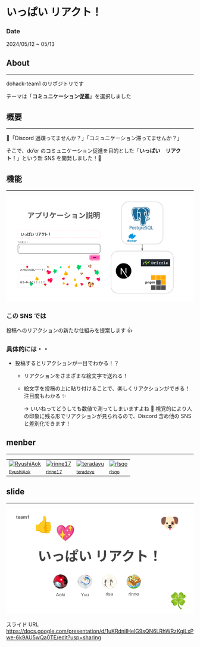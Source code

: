 # いっぱい リアクト！

### Date

2024/05/12 ~ 05/13
<br>

## About

---

dohack-team1 のリポジトリです

テーマは「**コミュニケーション促進**」を選択しました
<br>

## 概要

---

👤「Discord 過疎ってませんか？」「コミュニケーション滞ってませんか？」

そこで、do’er のコミュニケーション促進を目的とした「**いっぱい　リアクト！**」という新 SNS を開発しました！📱

## 機能

---

![Alt text](image-2.png)

### この SNS では

投稿へのリアクションの新たな仕組みを提案します 👍

### 具体的には・・

- 投稿するとリアクションが一目でわかる！？

  - リアクションをさまざまな絵文字で送れる！
  - 絵文字を投稿の上に貼り付けることで、楽しくリアクションができる！注目度もわかる ✨

    → いいねってどうしても数値で測ってしまいますよね 💬
    視覚的により人の印象に残る形でリアクションが見られるので、Discord 含め他の SNS と差別化できます！

## menber

---

<table>
  <tr>
    <td>
      <a href="https://github.com/RyushiAok">
        <img src="https://github.com/RyushiAok.png" width="100px;" alt="RyushiAok"/>
      </a>
      <br>
      <sub><a href="https://github.com/RyushiAok">RyushiAok</a></sub>
    </td>
    <td>
      <a href="https://github.com/rinne17">
        <img src="https://github.com/rinne17.png" width="100px;" alt="rinne17"/>
      </a>
      <br>
      <sub><a href="https://github.com/rinne17">rinne17</a></sub>
    </td>
    <td>
      <a href="https://github.com/teradayu">
        <img src="https://github.com/teradayu.png" width="100px;" alt="teradayu"/>
      </a>
      <br>
      <sub><a href="https://github.com/teradayu2">teradayu</a></sub>
    </td>
    <td>
      <a href="https://github.com/rlsqo">
        <img src="https://github.com/rlsqo.png" width="100px;" alt="rlsqo"/>
      </a>
      <br>
      <sub><a href="https://github.com/rlsqo">rlsqo</a></sub>
    </td>
  </tr>
</table>

## slide

---

![Alt text](image.png)

スライド URL https://docs.google.com/presentation/d/1uKRdniIHelG9sQN6LRhWRzKgiLxPwe-6k9AU5wQa0TE/edit?usp=sharing
<br>
